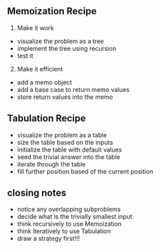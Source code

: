 ## Memoization Recipe

1. Make it work

- visualize the problem as a tree
- implement the tree using recursion
- test it  

2. Make it efficient

- add a memo object
- add a base case to return memo values
- store return values into the memo

## Tabulation Recipe

- visualize the problem as a table
- size the table based on the inputs
- initialize the table with default values
- seed the trivial answer into the table
- iterate through the table
- fill further position based of the current position

## closing notes

- notice any overlapping subproblems
- decide what is the trivially smallest input
- think recursively to use Memoization
- think iteratively to use Tabulation
- draw a strategy first!!!
